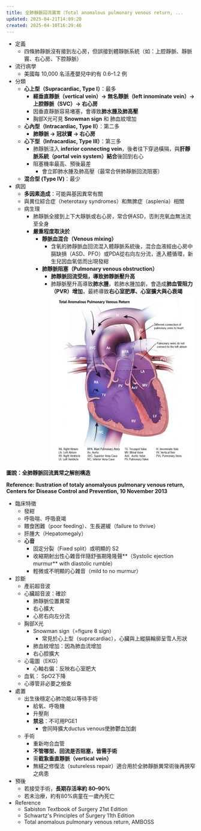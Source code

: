 ```yaml
---
title: 全肺靜脈回流異常（Total anomalous pulmonary venous return, ...
updated: 2025-04-21T14:09:20
created: 2025-04-10T16:29:46
---
```


- 定義
  - 四條肺靜脈沒有接到左心房，但誤接到體靜脈系統（如：上腔靜脈、靜脈竇、右心房、下腔靜脈）
- 流行病學
  - 美國每 10,000 名活產嬰兒中約有 0.6–1.2 例
- 分類
  - **心上型（Supracardiac, Type I）**：最多
    - **經垂直靜脈（vertical vein）→ 無名靜脈（left innominate vein）→ 上腔靜脈（SVC）→ 右心房**
    - 因垂直靜脈容易堵塞，會導致**肺水腫及肺高壓**
    - 胸部X光可見 **Snowman sign** 和 肺血紋增加
  - **心內型（Intracardiac, Type II）**：第二多
    - **肺靜脈 → 冠狀竇 → 右心房**
  - **心下型（Infracardiac, Type III）**：第三多
    - 肺靜脈注入 **inferior connecting vein**，後者往下穿過橫隔，與**肝靜脈系統（portal vein system）結合**後回到右心
    - 阻塞機率最高、預後最差
      - 會立即肺水腫及肺高壓（最常合併肺靜脈回流阻塞）
  - **混合型 (Type IV)**：最少
- 病因
  - **多因素造成**：可能與基因異常有關
  - 與異位綜合症（heterotaxy syndromes）和無脾症（asplenia）相關
  - 病生理
    - 肺靜脈全接到上下大靜脈或右心房，常合併ASD，否則充氧血無法流至全身
    - **嚴重程度取決於**
      - **靜脈血混合（Venous mixing）**
        - 含氧的肺靜脈血回流混入體靜脈系統後，混合血液經由心房中膈缺損（ASD、PFO）或PDA從右向左分流，進入體循環，新生兒因血氧低而出現發紺
      - **肺靜脈阻塞（Pulmonary venous obstruction）**
        - **肺靜脈回流受阻，導致肺靜脈壓升高**
        - 肺靜脈壓升高導致**肺水腫**，若肺水腫加劇，會造成**肺血管阻力（PVR）增加**，最終導致**右心室肥厚、心室擴大與心衰竭**
![image1](../../../../resources/574179f5a53c4f69bbed539df9601028.png)

**圖說：全肺靜脈回流異常之解剖構造**

**Reference: Ilustration of totaly anomalyous pulmonary venous return, Centers for Disease Control and Prevention, 10 November 2013**
- 臨床特徵
  - 發紺
  - 呼吸喘、呼吸衰竭
  - 餵食困難（poor feeding）、生長遲緩（failure to thrive）
  - 肝腫大（Hepatomegaly）
  - **心音**
    - 固定分裂（Fixed split）或明顯的 S2
    - 收縮期射出性心雜音伴隨舒張期隆隆聲**（Systolic ejection murmur** with diastolic rumble）
    - 輕微或不明顯的心雜音（mild to no murmur）
- 診斷
  - 產前超音波
  - 心臟超音波：確診
    - 肺靜脈位置異常
    - 右心擴大
    - 心房右向左分流
  - 胸部X光
    - Snowman sign（=figure 8 sign）
      - 常見於心上型（supracardiac），心臟與上縱膈輪廓呈雪人形狀
    - 肺血紋增加：因為肺血流增加
    - 右心腔擴大
  - 心電圖（EKG）
    - 心軸右偏：反映右心室肥大
  - 血氧： SpO2下降
  - 心導管非必要之檢查
- 處置
  - 出生後穩定心肺功能以等待手術
    - 給氧、呼吸機
    - 升壓劑
    - **禁忌**：不可用PGE1
      - 會同時擴大ductus venous使肺鬱血加劇
  - 手術
    - 重新吻合血管
    - **不管哪型、回流是否阻塞，皆需手術**
    - 需**截紥垂直靜脈（vertical vein）**
    - 無縫之修復法（sutureless repair）適合用於全肺靜脈異常術後再狹窄之病患
- 預後
  - 若接受手術，**長期存活率約 80–90%**
  - 若未治療，約有80%病童在一歲內死亡
- Reference
  - Sabiston Textbook of Surgery 21st Edition
  - Schwartz's Principles of Surgery 11th Edition
  - Total anomalous pulmonary venous return, AMBOSS
